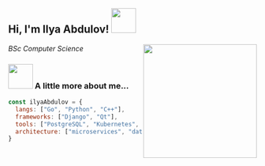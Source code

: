 <h2> Hi, I'm Ilya Abdulov! <img src="https://media.giphy.com/media/mGcNjsfWAjY5AEZNw6/giphy.gif" width="50"></h2>
<img align='right' src="https://media.giphy.com/media/v1.Y2lkPTc5MGI3NjExZHM1dHM4djI1OWJnZjV4emEwOG52M2Nwd3pwOHJpaG9jNHdodm1hZSZlcD12MV9pbnRlcm5hbF9naWZfYnlfaWQmY3Q9Zw/L1R1tvI9svkIWwpVYr/giphy.gif" width="230">
<p><em>BSc Computer Science</a>
</em></p>


### <img src="https://media.giphy.com/media/VgCDAzcKvsR6OM0uWg/giphy.gif" width="50"> A little more about me...  

```javascript
const ilyaAbdulov = {
  langs: ["Go", "Python", "C++"],
  frameworks: ["Django", "Qt"],
  tools: ["PostgreSQL", "Kubernetes", "Prometheus", "Grafana", "Ansible"],
  architecture: ["microservices", "data-intensive apps"],
}
```
